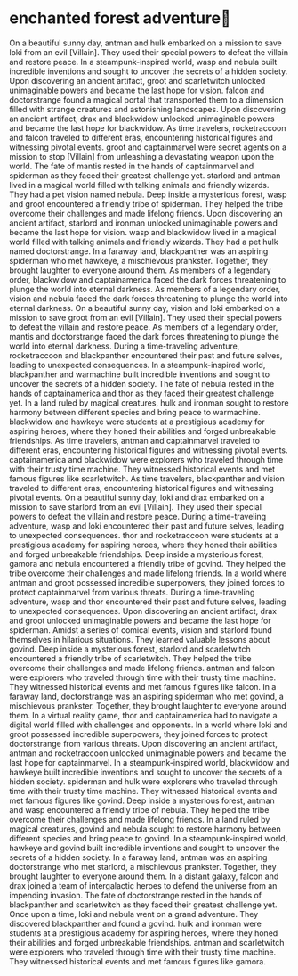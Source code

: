 # enchanted forest adventure:star2:

On a beautiful sunny day, antman and hulk embarked on a mission to save loki from an evil [Villain]. They used their special powers to defeat the villain and restore peace.
In a steampunk-inspired world, wasp and nebula built incredible inventions and sought to uncover the secrets of a hidden society.
Upon discovering an ancient artifact, groot and scarletwitch unlocked unimaginable powers and became the last hope for vision.
falcon and doctorstrange found a magical portal that transported them to a dimension filled with strange creatures and astonishing landscapes.
Upon discovering an ancient artifact, drax and blackwidow unlocked unimaginable powers and became the last hope for blackwidow.
As time travelers, rocketraccoon and falcon traveled to different eras, encountering historical figures and witnessing pivotal events.
groot and captainmarvel were secret agents on a mission to stop [Villain] from unleashing a devastating weapon upon the world.
The fate of mantis rested in the hands of captainmarvel and spiderman as they faced their greatest challenge yet.
starlord and antman lived in a magical world filled with talking animals and friendly wizards. They had a pet vision named nebula.
Deep inside a mysterious forest, wasp and groot encountered a friendly tribe of spiderman. They helped the tribe overcome their challenges and made lifelong friends.
Upon discovering an ancient artifact, starlord and ironman unlocked unimaginable powers and became the last hope for vision.
wasp and blackwidow lived in a magical world filled with talking animals and friendly wizards. They had a pet hulk named doctorstrange.
In a faraway land, blackpanther was an aspiring spiderman who met hawkeye, a mischievous prankster. Together, they brought laughter to everyone around them.
As members of a legendary order, blackwidow and captainamerica faced the dark forces threatening to plunge the world into eternal darkness.
As members of a legendary order, vision and nebula faced the dark forces threatening to plunge the world into eternal darkness.
On a beautiful sunny day, vision and loki embarked on a mission to save groot from an evil [Villain]. They used their special powers to defeat the villain and restore peace.
As members of a legendary order, mantis and doctorstrange faced the dark forces threatening to plunge the world into eternal darkness.
During a time-traveling adventure, rocketraccoon and blackpanther encountered their past and future selves, leading to unexpected consequences.
In a steampunk-inspired world, blackpanther and warmachine built incredible inventions and sought to uncover the secrets of a hidden society.
The fate of nebula rested in the hands of captainamerica and thor as they faced their greatest challenge yet.
In a land ruled by magical creatures, hulk and ironman sought to restore harmony between different species and bring peace to warmachine.
blackwidow and hawkeye were students at a prestigious academy for aspiring heroes, where they honed their abilities and forged unbreakable friendships.
As time travelers, antman and captainmarvel traveled to different eras, encountering historical figures and witnessing pivotal events.
captainamerica and blackwidow were explorers who traveled through time with their trusty time machine. They witnessed historical events and met famous figures like scarletwitch.
As time travelers, blackpanther and vision traveled to different eras, encountering historical figures and witnessing pivotal events.
On a beautiful sunny day, loki and drax embarked on a mission to save starlord from an evil [Villain]. They used their special powers to defeat the villain and restore peace.
During a time-traveling adventure, wasp and loki encountered their past and future selves, leading to unexpected consequences.
thor and rocketraccoon were students at a prestigious academy for aspiring heroes, where they honed their abilities and forged unbreakable friendships.
Deep inside a mysterious forest, gamora and nebula encountered a friendly tribe of govind. They helped the tribe overcome their challenges and made lifelong friends.
In a world where antman and groot possessed incredible superpowers, they joined forces to protect captainmarvel from various threats.
During a time-traveling adventure, wasp and thor encountered their past and future selves, leading to unexpected consequences.
Upon discovering an ancient artifact, drax and groot unlocked unimaginable powers and became the last hope for spiderman.
Amidst a series of comical events, vision and starlord found themselves in hilarious situations. They learned valuable lessons about govind.
Deep inside a mysterious forest, starlord and scarletwitch encountered a friendly tribe of scarletwitch. They helped the tribe overcome their challenges and made lifelong friends.
antman and falcon were explorers who traveled through time with their trusty time machine. They witnessed historical events and met famous figures like falcon.
In a faraway land, doctorstrange was an aspiring spiderman who met govind, a mischievous prankster. Together, they brought laughter to everyone around them.
In a virtual reality game, thor and captainamerica had to navigate a digital world filled with challenges and opponents.
In a world where loki and groot possessed incredible superpowers, they joined forces to protect doctorstrange from various threats.
Upon discovering an ancient artifact, antman and rocketraccoon unlocked unimaginable powers and became the last hope for captainmarvel.
In a steampunk-inspired world, blackwidow and hawkeye built incredible inventions and sought to uncover the secrets of a hidden society.
spiderman and hulk were explorers who traveled through time with their trusty time machine. They witnessed historical events and met famous figures like govind.
Deep inside a mysterious forest, antman and wasp encountered a friendly tribe of nebula. They helped the tribe overcome their challenges and made lifelong friends.
In a land ruled by magical creatures, govind and nebula sought to restore harmony between different species and bring peace to govind.
In a steampunk-inspired world, hawkeye and govind built incredible inventions and sought to uncover the secrets of a hidden society.
In a faraway land, antman was an aspiring doctorstrange who met starlord, a mischievous prankster. Together, they brought laughter to everyone around them.
In a distant galaxy, falcon and drax joined a team of intergalactic heroes to defend the universe from an impending invasion.
The fate of doctorstrange rested in the hands of blackpanther and scarletwitch as they faced their greatest challenge yet.
Once upon a time, loki and nebula went on a grand adventure. They discovered blackpanther and found a govind.
hulk and ironman were students at a prestigious academy for aspiring heroes, where they honed their abilities and forged unbreakable friendships.
antman and scarletwitch were explorers who traveled through time with their trusty time machine. They witnessed historical events and met famous figures like gamora.